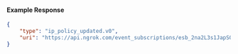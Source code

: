 <!-- Code generated for API Clients. DO NOT EDIT. -->

#### Example Response

```json
{
	"type": "ip_policy_updated.v0",
	"uri": "https://api.ngrok.com/event_subscriptions/esb_2na2L3s1JapSQ7VzYhwzcC5dZDj/sources/ip_policy_updated.v0"
}
```
